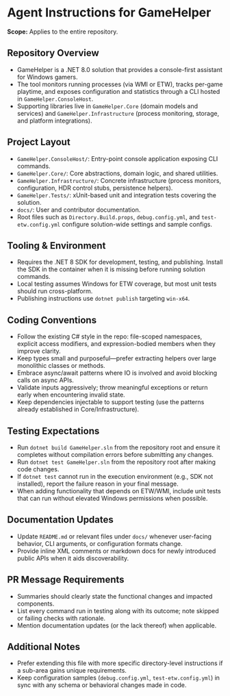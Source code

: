 # Agent Instructions for GameHelper

**Scope:** Applies to the entire repository.

## Repository Overview
- GameHelper is a .NET 8.0 solution that provides a console-first assistant for Windows gamers.
- The tool monitors running processes (via WMI or ETW), tracks per-game playtime, and exposes configuration and statistics through a CLI hosted in `GameHelper.ConsoleHost`.
- Supporting libraries live in `GameHelper.Core` (domain models and services) and `GameHelper.Infrastructure` (process monitoring, storage, and platform integrations).

## Project Layout
- `GameHelper.ConsoleHost/`: Entry-point console application exposing CLI commands.
- `GameHelper.Core/`: Core abstractions, domain logic, and shared utilities.
- `GameHelper.Infrastructure/`: Concrete infrastructure (process monitors, configuration, HDR control stubs, persistence helpers).
- `GameHelper.Tests/`: xUnit-based unit and integration tests covering the solution.
- `docs/`: User and contributor documentation.
- Root files such as `Directory.Build.props`, `debug.config.yml`, and `test-etw.config.yml` configure solution-wide settings and sample configs.

## Tooling & Environment
- Requires the .NET 8 SDK for development, testing, and publishing. Install the SDK in the container when it is missing before running solution commands.
- Local testing assumes Windows for ETW coverage, but most unit tests should run cross-platform.
- Publishing instructions use `dotnet publish` targeting `win-x64`.

## Coding Conventions
- Follow the existing C# style in the repo: file-scoped namespaces, explicit access modifiers, and expression-bodied members when they improve clarity.
- Keep types small and purposeful—prefer extracting helpers over large monolithic classes or methods.
- Embrace async/await patterns where IO is involved and avoid blocking calls on async APIs.
- Validate inputs aggressively; throw meaningful exceptions or return early when encountering invalid state.
- Keep dependencies injectable to support testing (use the patterns already established in Core/Infrastructure).

## Testing Expectations
- Run `dotnet build GameHelper.sln` from the repository root and ensure it completes without compilation errors before submitting any changes.
- Run `dotnet test GameHelper.sln` from the repository root after making code changes.
- If `dotnet test` cannot run in the execution environment (e.g., SDK not installed), report the failure reason in your final message.
- When adding functionality that depends on ETW/WMI, include unit tests that can run without elevated Windows permissions when possible.

## Documentation Updates
- Update `README.md` or relevant files under `docs/` whenever user-facing behavior, CLI arguments, or configuration formats change.
- Provide inline XML comments or markdown docs for newly introduced public APIs when it aids discoverability.

## PR Message Requirements
- Summaries should clearly state the functional changes and impacted components.
- List every command run in testing along with its outcome; note skipped or failing checks with rationale.
- Mention documentation updates (or the lack thereof) when applicable.

## Additional Notes
- Prefer extending this file with more specific directory-level instructions if a sub-area gains unique requirements.
- Keep configuration samples (`debug.config.yml`, `test-etw.config.yml`) in sync with any schema or behavioral changes made in code.
